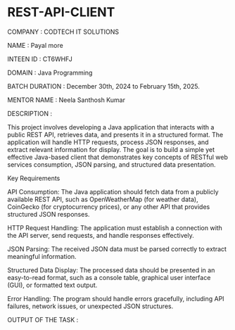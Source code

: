 # REST-API-CLIENT
COMPANY : CODTECH IT SOLUTIONS

NAME : Payal more

INTEEN ID : CT6WHFJ

DOMAIN : Java Programming

BATCH DURATION : December 30th, 2024 to  February 15th, 2025.

MENTOR NAME : Neela Santhosh Kumar

DESCRIPTION :

This project involves developing a Java application that interacts with a public REST API, retrieves data, and presents it in a structured format. The application will handle HTTP requests, process JSON responses, and extract relevant information for display. The goal is to build a simple yet effective Java-based client that demonstrates key concepts of RESTful web services consumption, JSON parsing, and structured data presentation.

Key Requirements

API Consumption: The Java application should fetch data from a publicly available REST API, such as OpenWeatherMap (for weather data), CoinGecko (for cryptocurrency prices), or any other API that provides structured JSON responses.

HTTP Request Handling: The application must establish a connection with the API server, send requests, and handle responses effectively.

JSON Parsing: The received JSON data must be parsed correctly to extract meaningful information.

Structured Data Display: The processed data should be presented in an easy-to-read format, such as a console table, graphical user interface (GUI), or formatted text output.

Error Handling: The program should handle errors gracefully, including API failures, network issues, or unexpected JSON structures.

OUTPUT OF THE TASK :
